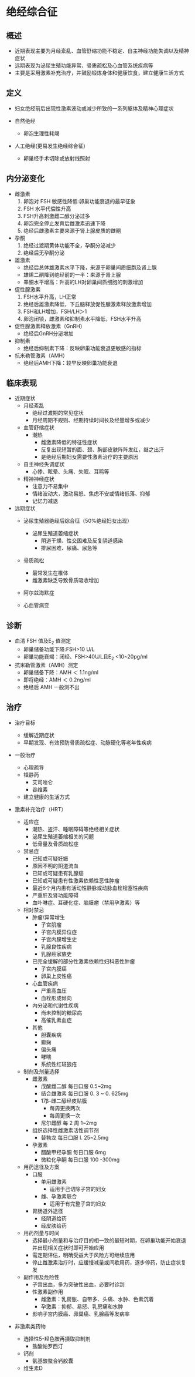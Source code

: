 # 绝经综合征
## 概述

- 近期表现主要为月经紊乱、血管舒缩功能不稳定、自主神经功能失调以及精神症状
- 远期表现为泌尿生殖功能异常、骨质疏松及心血管系统疾病等
- 主要是采用激素补充治疗，并鼓励锻炼身体和健康饮食，建立健康生活方式

## 定义

- 妇女绝经前后出现性激素波动或减少所致的一系列躯体及精神心理症状

- 自然绝经
  - 卵泡生理性耗竭
- 人工绝经(更易发生绝经综合征)
  - 卵巢经手术切除或放射线照射 
  
## 内分泌变化

- 雌激素
  1. 卵泡对 FSH 敏感性降低:卵巢功能衰退的最早征象
  2. FSH 水平代偿性升高
  3. FSH升高刺激雌二醇分泌过多
  4. 卵泡完全停止发育后雌激素迅速下降
  5. 绝经后雌激素主要来源于肾上腺皮质的雌酮
- 孕酮
  1. 绝经过渡期黄体功能不全，孕酮分泌减少
  2. 绝经后无孕酮分泌
- 雄激素
  - 绝经后总体雄激素水平下降，来源于卵巢间质细胞及肾上腺
  - 雄烯二酮降到绝经前的一半：来源于肾上腺
  - 睾酮水平增高：升高的LH对卵巢间质细胞的刺激增加
- 促性腺激素
  1. FSH水平升高，LH正常
  2. 绝经后雄激素降低，下丘脑释放促性腺激素释放激素增加
  3. FSH和LH增加，FSH/LH＞1
  4. 卵泡闭锁，雌激素和抑制素水平降低，FSH水平升高
- 促性腺激素释放激素（GnRH）
  - 绝经后GnRH分泌增加
- 抑制素
  - 绝经后抑制素下降：反映卵巢功能衰退更敏感的指标
- 抗米勒管激素（AMH）
  - 绝经后AMH下降：较早反映卵巢功能衰退

## 临床表现

- 近期症状
  - 月经紊乱
    - 绝经过渡期的常见症状
    - 月经周期不规则、经期持续时间长及经量增多或减少
  - 血管舒缩症状
    - 潮热
      - 雌激素降低的特征性症状
      - 反复出现短暂的面、颈、胸部皮肤阵阵发红，继之出汗
      - 是绝经后期妇女需要性激素治疗的主要原因
  - 自主神经失调症状
    - 心悸、眩晕、头痛、失眠、耳鸣等
  - 精神神经症状
    - 注意力不易集中
    - 情绪波动大，激动易怒、焦虑不安或情绪低落、抑郁
    - 记忆力减退
- 远期症状
  - 泌尿生殖器绝经后综合征（50%绝经妇女出现）
    - 泌尿生殖道萎缩症状
      - 阴道干燥、性交困难及反复阴道感染
      - 排尿困难、尿痛、尿急等

  - 骨质疏松
    - 最常发生在椎体
    - 雌激素缺乏导致骨质吸收增加
  - 阿尔兹海默症
  - 心血管病变

## 诊断

- 血清 FSH 值及E<sub>2</sub> 值测定
  - 卵巢储备功能下降:FSH>10 U/L
  - 卵巢功能衰竭：闭经、FSH>40U/L且E<sub>2</sub> <10~20pg/ml
- 抗米勒管激素（AMH）测定
  - 卵巢储备下降：AMH ＜ 1.1ng/ml 
  - 即将绝经：AMH ＜ 0.2ng/ml 
  - 绝经后 AMH 一般测不出

## 治疗

- 治疗目标
  - 缓解近期症状
  - 早期发现、有效预防骨质疏松症、动脉硬化等老年性疾病
- 一般治疗
  - 心理疏导
  - 镇静药
    - 艾司唑仑
    - 谷维素
  - 建立健康的生活方式
- 激素补充治疗（HRT）
  - 适应症
    - 潮热、盗汗、睡眠障碍等绝经相关症状
    - 泌尿生殖道萎缩相关的问题
    - 低骨量及骨质疏松症
  - 禁忌症
    - 己知或可疑妊娠
    - 原因不明的阴道流血
    - 已知或可疑患有乳腺癌
    - 已知或可疑患有性激素依赖性恶性肿瘤
    - 最近6个月内患有活动性静脉或动脉血栓栓塞性疾病 
    - 严重肝及肾功能障碍
    - 血卟啉症、耳硬化症、脑膜瘤（禁用孕激素）等
  - 相对禁忌
    - 肿瘤/异常增生
      - 子宫肌瘤
      - 子宫内膜异位症
      - 子宫内膜增生史
      - 乳腺良性疾病
      - 乳腺癌家族史
    - 已完全缓解的部分性激素依赖性妇科恶性肿瘤
      - 子宫内膜癌
      - 卵巢上皮性癌
    - 心血管疾病
      - 严重高血压
      - 血栓形成倾向
    - 内分泌和代谢性疾病
      - 尚未控制的糖尿病
      - 高催乳素血症
    - 其他
      - 胆囊疾病
      - 癫痫
      - 偏头痛
      - 哮喘
      - 系统性红斑狼疮
  - 制剂及剂量选择
    - 雌激素
      - 戊酸雌二醇 每日口服 0.5~2mg
      - 结合雌激素 每日口服 0. 3 ~ 0. 625mg
      - 17β-雌二醇经皮贴膜 
        - 每周更换两次
        - 每周更换一次
      - 尼尔雌醇 每 2 周 1~2mg
    - 组织选择性雌激素活性调节剂
      - 替勃龙 每日口服 l. 25~2.5mg
    - 孕激素
      - 醋酸甲羟孕酮 每日口服 6mg
      - 微粒化孕酮 每日口服 100 -300mg
  - 用药途径及方案
    - 口服
      - 单用雌激素
        - 适用于己切除子宫的妇女
      - 雌、孕激素联合
        - 适用于有完整子宫的妇女
    - 胃肠道外途径
      - 经阴道给药
      - 经皮肤给药
  - 用药剂量与时间
    - 选择最小剂量和与治疗目的相一致的最短时期，在卵巢功能开始衰退并出现相关症状时即可开始应用
    - 需定期评估，明确受益大于风险方可继续应用
    - 停止雌激素治疗时，应缓慢减量或间歇用药，逐步停药，防止症状复发
  - 副作用及危险性
    - 子宫出血，多为突破性出血，必要时诊刮
    - 性激素副作用
      - 雌激素：乳房胀、自带多、头痛、水肿、色素沉着
      - 孕激素：抑郁、易怒、乳房痛和水肿
    - 影响子宫内膜癌、卵巢癌、乳腺癌等发病率
   
- 非激素类药物
  - 选择性5-羟色胺再摄取抑制剂
    - 盐酸帕罗西汀
  - 钙剂
    - 氨基酸螯合钙胶囊
  - 维生素D

